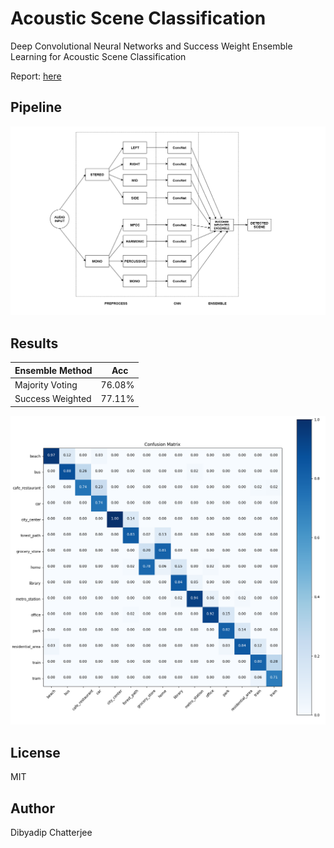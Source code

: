 # Acoustic Scene Classification
Deep Convolutional Neural Networks and Success Weight Ensemble Learning for Acoustic Scene Classification

Report: [here](https://dibschat.github.io/Acoustic-Scene-Classification/report.html)

## Pipeline
![architecture](https://github.com/chatdip98/Acoustic-Scene-Classification/blob/master/docs/images/Pipeline_aligned.png)

## Results
|Ensemble Method |   Acc |
| --------   | -----  |
|Majority Voting  | 76.08% | 
|Success Weighted | 77.11% |

![confusionmatrix](https://github.com/chatdip98/Acoustic-Scene-Classification/blob/master/docs/images/conf_matrix.png)

## License
MIT

## Author
Dibyadip Chatterjee
